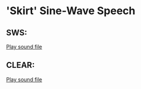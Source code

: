 # 'Skirt' Sine-Wave Speech


## SWS: 
<a href="http://www.lifesci.sussex.ac.uk/home/Chris_Darwin/SWS/aslq1813SWS.wav">Play sound file</a>


## CLEAR: 

<a href="http://www.lifesci.sussex.ac.uk/home/Chris_Darwin/SWS/aslq1813.wav">Play sound file</a>
